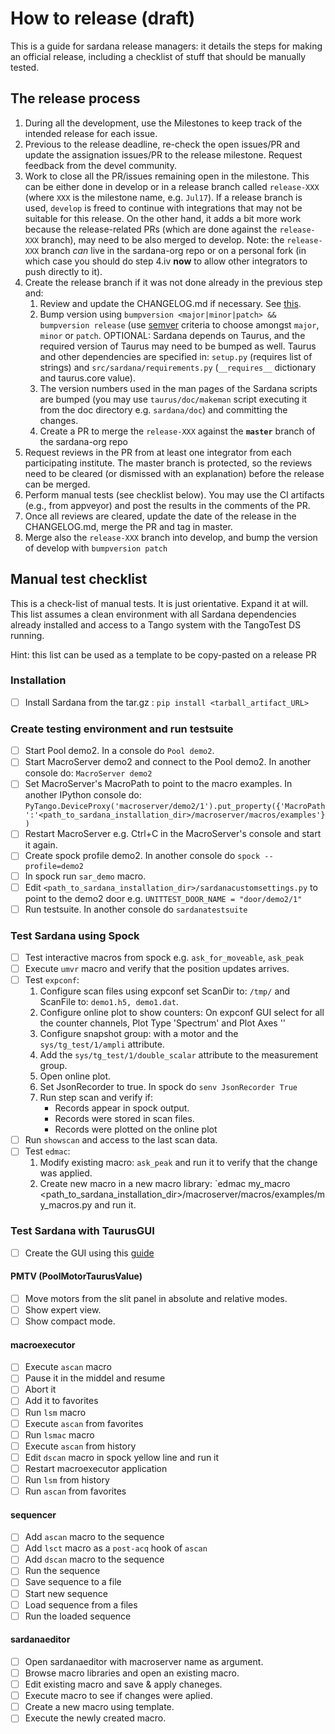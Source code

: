 # How to release (draft)

This is a guide for sardana release managers: it details the steps for making
an official release, including a checklist of stuff that should be manually
tested.

## The release process

1. During all the development, use the Milestones to keep track of the intended
   release for each issue.
2. Previous to the release deadline, re-check the open issues/PR and update
   the assignation issues/PR to the release milestone. Request feedback from
   the devel community.
3. Work to close all the PR/issues remaining open in the milestone. This can
   be either done in develop or in a release branch called `release-XXX`
   (where `XXX` is the milestone name, e.g. `Jul17`). If a release branch is
   used, `develop` is freed to continue with integrations that may not be
   suitable for this release. On the other hand, it adds a bit more work
   because the release-related PRs (which are done against the `release-XXX`
   branch), may need to be also merged to develop.
   Note: the `release-XXX` branch *can* live in the sardana-org repo or on a
   personal fork (in which case you should do step 4.iv **now** to allow other
   integrators to push directly to it).
4. Create the release branch if it was not done already in the previous step
   and:
    1. Review and update the CHANGELOG.md if necessary. See [this](http://keepachangelog.com).
    2. Bump version using `bumpversion <major|minor|patch> && bumpversion release`
       (use [semver](http://semver.org/) criteria to choose amongst `major`,
       `minor` or `patch`. OPTIONAL: Sardana depends on Taurus, and the
       required version of Taurus may need to be bumped as well. Taurus and
       other dependencies are specified in: `setup.py` (requires list of
       strings) and `src/sardana/requirements.py` (`__requires__` dictionary
       and taurus.core value).
    3. The version numbers used in the man pages of the Sardana scripts are
       bumped (you may use `taurus/doc/makeman` script executing it from the
       doc directory e.g. `sardana/doc`) and committing the changes.
    4. Create a PR to merge the `release-XXX` against the **`master`** branch
       of the sardana-org repo
5. Request reviews in the PR from at least one integrator from each
   participating institute. The master branch is protected, so the reviews need
   to be cleared (or dismissed with an explanation) before the release can be
   merged.
6. Perform manual tests (see checklist below). You may use the CI artifacts
   (e.g., from appveyor) and post the results in the comments of the PR.
7. Once all reviews are cleared, update the date of the release in the
   CHANGELOG.md, merge the PR and tag in master.
8. Merge also the  `release-XXX` branch into develop, and bump the version of
   develop with `bumpversion patch`

## Manual test checklist

This is a check-list of manual tests. It is just orientative. Expand it
at will. This list assumes a clean environment with all Sardana dependencies
already installed and access to a Tango system with the TangoTest DS running.

Hint: this list can be used as a template to be copy-pasted on a release PR

### Installation
- [ ] Install Sardana from the tar.gz : `pip install <tarball_artifact_URL>`

### Create testing environment and run testsuite
- [ ] Start Pool demo2. In a console do `Pool demo2`.
- [ ] Start MacroServer demo2 and connect to the Pool demo2.
  In another console do: `MacroServer demo2`
- [ ] Set MacroServer's MacroPath to point to the macro examples.
  In another IPython console do:
  `PyTango.DeviceProxy('macroserver/demo2/1').put_property({'MacroPath':'<path_to_sardana_installation_dir>/macroserver/macros/examples'})`
- [ ] Restart MacroServer e.g. Ctrl+C in the MacroServer's console and
  start it again.
- [ ] Create spock profile demo2. In another console do `spock --profile=demo2`
- [ ] In spock run `sar_demo` macro.
- [ ] Edit `<path_to_sardana_installation_dir>/sardanacustomsettings.py`
  to point to the demo2 door e.g. `UNITTEST_DOOR_NAME = "door/demo2/1"`
- [ ] Run testsuite. In another console do `sardanatestsuite`

### Test Sardana using Spock
- [ ] Test interactive macros from spock e.g. `ask_for_moveable`, `ask_peak`
- [ ] Execute `umvr` macro and verify that the position updates arrives.
- [ ] Test `expconf`:
  1. Configure scan files using expconf set ScanDir to: `/tmp/` and
     ScanFile to: `demo1.h5, demo1.dat`.
  2. Configure online plot to show counters: On expconf GUI select for all the counter channels, Plot Type 'Spectrum' and Plot Axes '<mov>'
  3. Configure snapshot group: with a motor and the `sys/tg_test/1/ampli`
     attribute.
  4. Add the `sys/tg_test/1/double_scalar` attribute to the measurement
     group.
  5. Open online plot.
  6. Set JsonRecorder to true. In spock do `senv JsonRecorder True`
  7. Run step scan and verify if:
     - Records appear in spock output.
     - Records were stored in scan files.
     - Records were plotted on the online plot
- [ ] Run `showscan` and access to the last scan data.
- [ ] Test `edmac`:
  1. Modify existing macro: `ask_peak` and run it to verify that the change
     was applied.
  2. Create new macro in a new macro library:
     `edmac my_macro <path_to_sardana_installation_dir>/macroserver/macros/examples/my_macros.py
     and run it.

### Test Sardana with TaurusGUI

- [ ] Create the GUI using this [guide](https://sourceforge.net/p/sardana/wiki/Howto-GUI_creation)

#### PMTV (PoolMotorTaurusValue)
- [ ] Move motors from the slit panel in absolute and relative modes.
- [ ] Show expert view.
- [ ] Show compact mode.

#### macroexecutor
- [ ] Execute `ascan` macro
- [ ] Pause it in the middel and resume
- [ ] Abort it
- [ ] Add it to favorites
- [ ] Run `lsm` macro
- [ ] Execute `ascan` from favorites
- [ ] Run `lsmac` macro
- [ ] Execute `ascan` from history
- [ ] Edit `dscan` macro in spock yellow line and run it
- [ ] Restart macroexecutor application
- [ ] Run `lsm` from history
- [ ] Run `ascan` from favorites

#### sequencer
- [ ] Add `ascan` macro to the sequence
- [ ] Add `lsct` macro as a `post-acq` hook of `ascan`
- [ ] Add `dscan` macro to the sequence
- [ ] Run the sequence
- [ ] Save sequence to a file
- [ ] Start new sequence
- [ ] Load sequence from a files
- [ ] Run the loaded sequence

#### sardanaeditor
- [ ] Open sardanaeditor with macroserver name as argument.
- [ ] Browse macro libraries and open an existing macro.
- [ ] Edit existing macro and save & apply chaneges.
- [ ] Execute macro to see if changes were aplied.
- [ ] Create a new macro using template.
- [ ] Execute the newly created macro.
